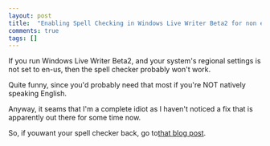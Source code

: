 ```yaml
---
layout: post
title:  "Enabling Spell Checking in Windows Live Writer Beta2 for non en-us Systems"
comments: true
tags: []
---
```



If you run Windows Live Writer Beta2, and your system's regional settings is not set to en-us, then the spell checker probably won't work.

Quite funny, since you'd probably need that most if you're NOT natively speaking English.

Anyway, it seams that I'm a complete idiot as I haven't noticed a fix that is apparently out there for some time now.

So, if youwant your spell checker back, go to[that blog post](http://jtbworld.blogspot.com/2007/06/windows-live-writer-spell-checking.html).

